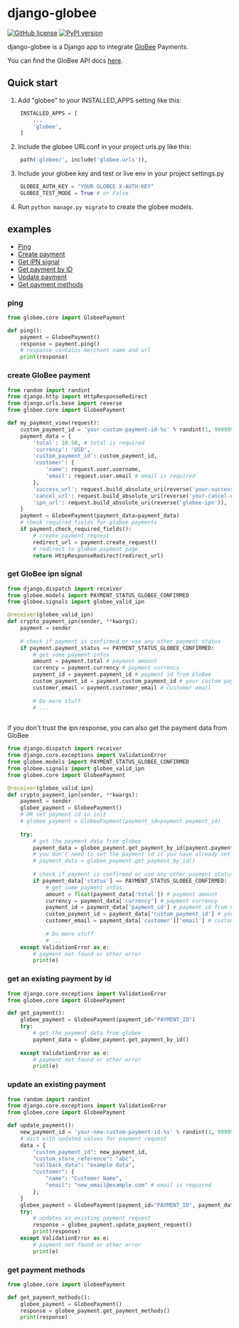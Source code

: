 # django-globee

[![GitHub license](https://img.shields.io/badge/license-MIT-brightgreen.svg)](https://raw.githubusercontent.com/lovvskillz/django-globee/master/LICENSE)
[![PyPI version](https://badge.fury.io/py/django-globee.svg)](https://badge.fury.io/py/django-globee)

django-globee is a Django app to integrate [GloBee](https://globee.com/) Payments.

You can find the GloBee API docs [here](https://globee.com/docs/payment-api/v1).

Quick start
-----------

1. Add "globee" to your INSTALLED_APPS setting like this:
```python
    INSTALLED_APPS = [
        ...
        'globee',
    ]
```
2. Include the globee URLconf in your project urls.py like this:
```python
    path('globee/', include('globee.urls')),
```
    
3. Include your globee key and test or live env in your project settings.py
```python
    GLOBEE_AUTH_KEY = "YOUR GLOBEE X-AUTH-KEY"
    GLOBEE_TEST_MODE = True # or False
```


4. Run `python manage.py migrate` to create the globee models.


## examples

* [Ping](#ping)
* [Create payment](#create-globee-payment)
* [Get IPN signal](#get-globee-ipn-signal)
* [Get payment by ID](#get-an-existing-payment-by-id)
* [Update payment](#update-an-existing-payment)
* [Get payment methods](#get-payment-methods)

### ping
```python
from globee.core import GlobeePayment

def ping():
    payment = GlobeePayment()
    response = payment.ping()
    # response contains merchant name and url
    print(response)
```

### create GloBee payment

```python
from random import randint
from django.http import HttpResponseRedirect
from django.urls.base import reverse
from globee.core import GlobeePayment

def my_payment_view(request):
    custom_payment_id = 'your-custom-payment-id-%s' % randint(1, 9999999)
    payment_data = {
        'total': 10.50, # total is required
        'currency': 'USD',
        'custom_payment_id': custom_payment_id,
        'customer': {
            'name': request.user.username,
            'email': request.user.email # email is required
        },
        'success_url': request.build_absolute_uri(reverse('your-success-url')),
        'cancel_url': request.build_absolute_uri(reverse('your-cancel-url')),
        'ipn_url': request.build_absolute_uri(reverse('globee-ipn')),
    }
    payment = GlobeePayment(payment_data=payment_data)
    # check required fields for globee payments
    if payment.check_required_fields():
        # create payment request
        redirect_url = payment.create_request()
        # redirect to globee payment page
        return HttpResponseRedirect(redirect_url)
```

### get GloBee ipn signal

```python
from django.dispatch import receiver
from globee.models import PAYMENT_STATUS_GLOBEE_CONFIRMED
from globee.signals import globee_valid_ipn

@receiver(globee_valid_ipn)
def crypto_payment_ipn(sender, **kwargs):
    payment = sender
    
    # check if payment is confirmed or use any other payment status
    if payment.payment_status == PAYMENT_STATUS_GLOBEE_CONFIRMED:
        # get some payment infos
        amount = payment.total # payment amount
        currency = payment.currency # payment currency
        payment_id = payment.payment_id # payment id from GloBee
        custom_payment_id = payment.custom_payment_id # your custom payment id
        customer_email = payment.customer_email # customer email
        
        # Do more stuff
        # ...
        
```

if you don't trust the ipn response, you can also get the payment data from GloBee

```python
from django.dispatch import receiver
from django.core.exceptions import ValidationError
from globee.models import PAYMENT_STATUS_GLOBEE_CONFIRMED
from globee.signals import globee_valid_ipn
from globee.core import GlobeePayment

@receiver(globee_valid_ipn)
def crypto_payment_ipn(sender, **kwargs):
    payment = sender
    globee_payment = GlobeePayment()
    # OR set payment id in init
    # globee_payment = GlobeePayment(payment_id=payment.payment_id)
    
    try:
        # get the payment data from globee
        payment_data = globee_payment.get_payment_by_id(payment.payment_id)
        # you don't need to set the payment id if you have already set the payment id in GlobeePayment init
        # payment_data = globee_payment.get_payment_by_id()
        
        # check if payment is confirmed or use any other payment status
        if payment_data['status'] == PAYMENT_STATUS_GLOBEE_CONFIRMED:
            # get some payment infos
            amount = float(payment_data['total']) # payment amount
            currency = payment_data['currency'] # payment currency
            payment_id = payment_data['payment_id'] # payment id from GloBee
            custom_payment_id = payment_data['custom_payment_id'] # your custom payment id
            customer_email = payment_data['customer']['email'] # customer email
            
            # Do more stuff
            # ...
    except ValidationError as e:
        # payment not found or other error
        print(e)
```

### get an existing payment by id
```python
from django.core.exceptions import ValidationError
from globee.core import GlobeePayment

def get_payment():
    globee_payment = GlobeePayment(payment_id="PAYMENT_ID")
    try:
        # get the payment data from globee
        payment_data = globee_payment.get_payment_by_id()
        
    except ValidationError as e:
        # payment not found or other error
        print(e)
```

### update an existing payment
```python
from random import randint
from django.core.exceptions import ValidationError
from globee.core import GlobeePayment

def update_payment():
    new_payment_id = 'your-new-custom-payment-id-%s' % randint(1, 9999999)
    # dict with updated values for payment request
    data = {
        "custom_payment_id": new_payment_id,
        "custom_store_reference": "abc",
        "callback_data": "example data",
        "customer": {
            "name": "Customer Name",
            "email": "new_email@example.com" # email is required
        },
    }
    globee_payment = GlobeePayment(payment_id="PAYMENT_ID", payment_data=data)
    try:
        # updates an existing payment request
        response = globee_payment.update_payment_request()
        print(response)
    except ValidationError as e:
        # payment not found or other error
        print(e)
```

### get payment methods
```python
from globee.core import GlobeePayment

def get_payment_methods():
    globee_payment = GlobeePayment()
    response = globee_payment.get_payment_methods()
    print(response)
```